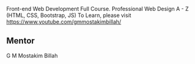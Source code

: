 Front-end Web Development Full Course.
Professional Web Design A - Z (HTML, CSS, Bootstrap, JS)
To Learn, please visit https://www.youtube.com/gmmostakimbillah/


Mentor 
-----------
G M Mostakim Billah
